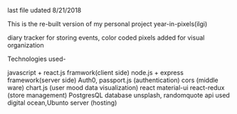 last file udated  8/21/2018

This is the re-built version of my personal project year-in-pixels(ilgi)

diary tracker for storing events, color coded pixels added for visual organization

Technologies used-

 javascript + react.js framwork(client side)
 node.js + express framework(server side)
 Auth0, passport.js (authentication)
 cors (middle ware)
 chart.js (user mood data visualization)
 react material-ui
 react-redux (store management)
 PostgresQL database
 unsplash, randomquote api used 
 digital ocean,Ubunto server (hosting)
